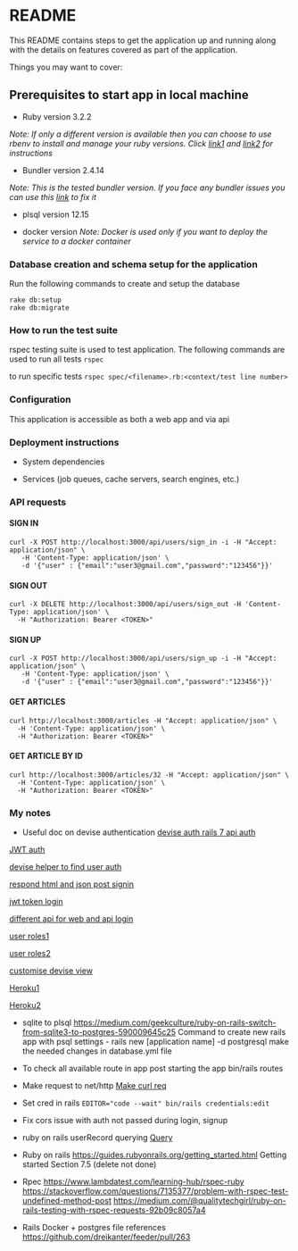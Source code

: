 # README

This README contains steps to get the application up and running along with the details on features covered as part of the application.

Things you may want to cover:

## Prerequisites to start app in local machine
- Ruby version 3.2.2

_Note: If only a different version is available then you can choose to use rbenv to install and manage your ruby versions. Click [link1](https://andyatkinson.com/blog/2019/08/01/using-rbenv-multiple-ruby-versions) and [link2](https://stackoverflow.com/a/39238995) for instructions_

- Bundler version 2.4.14

_Note: This is the tested bundler version. If you face any bundler issues you can use this [link](https://bundler.io/blog/2019/05/14/solutions-for-cant-find-gem-bundler-with-executable-bundle.html) to fix it_

- plsql version 12.15

- docker version
_Note: Docker is used only if you want to deploy the service to a docker container_

### Database creation and schema setup for the application
Run the following commands to create and setup the database
```
rake db:setup
rake db:migrate
```

### How to run the test suite
rspec testing suite is used to test application. The following commands are used to run all tests `rspec`

to run specific tests `rspec spec/<filename>.rb:<context/test line number>`

### Configuration
This application is accessible as both a web app and via api

### Deployment instructions

* System dependencies

* Services (job queues, cache servers, search engines, etc.)

### API requests

#### SIGN IN
```
curl -X POST http://localhost:3000/api/users/sign_in -i -H "Accept: application/json" \
   -H 'Content-Type: application/json' \
   -d '{"user" : {"email":"user3@gmail.com","password":"123456"}}'
```

#### SIGN OUT
```
curl -X DELETE http://localhost:3000/api/users/sign_out -H 'Content-Type: application/json' \
  -H "Authorization: Bearer <TOKEN>"
```

#### SIGN UP
```
curl -X POST http://localhost:3000/api/users/sign_up -i -H "Accept: application/json" \
   -H 'Content-Type: application/json' \
   -d '{"user" : {"email":"user3@gmail.com","password":"123456"}}'
```

#### GET ARTICLES
```
curl http://localhost:3000/articles -H "Accept: application/json" \
  -H 'Content-Type: application/json' \
  -H "Authorization: Bearer <TOKEN>"
```

#### GET ARTICLE BY ID
```
curl http://localhost:3000/articles/32 -H "Accept: application/json" \
  -H 'Content-Type: application/json' \
  -H "Authorization: Bearer <TOKEN>"
```

### My notes
- Useful doc on devise authentication
[devise auth rails 7 api auth](https://www.thespian.hr/blog/devise-authentication-for-the-rails-7-api-application)

[JWT auth](https://sdrmike.medium.com/rails-7-api-only-app-with-devise-and-jwt-for-authentication-1397211fb97c)

[devise helper to find user auth](https://stackoverflow.com/questions/3263291/how-can-i-simply-verify-that-a-username-and-password-are-correct-with-devise-and)

[respond html and json post signin](https://stackoverflow.com/questions/32059117/making-devise-respond-to-both-html-and-json)

[jwt token login](https://medium.com/ruby-daily/a-devise-jwt-tutorial-for-authenticating-users-in-ruby-on-rails-ca214898318e)

[different api for web and api login](https://devise-token-auth.gitbook.io/devise-token-auth/faq#can-i-use-this-gem-alongside-standard-devise)

[user roles1](https://www.youtube.com/watch?v=FdCsBwI7raY)

[user roles2](https://stackoverflow.com/questions/58526613/adding-role-selection-to-devise-sign-up-form-when-role-name-needs-to-match-role)

[customise devise view](https://stackoverflow.com/questions/6646845/customizing-devise-views-in-rails)

[Heroku1](https://www.codecademy.com/article/deploy-rails-to-heroku)

[Heroku2]()


- sqlite to plsql
https://medium.com/geekculture/ruby-on-rails-switch-from-sqlite3-to-postgres-590009645c25
Command to create new rails app with psql settings - rails new [application name] -d postgresql
make the needed changes in database.yml file

- To check all available route in app post starting the app
bin/rails routes

- Make request to net/http
[Make curl req](https://stackoverflow.com/questions/56754879/ruby-putting-token-key-in-requests)

- Set cred in rails
```EDITOR="code --wait" bin/rails credentials:edit```

- Fix cors issue with auth not passed during login, signup

- ruby on rails userRecord querying
[Query](https://api.rubyonrails.org/v7.0.6/classes/ActiveRecord/FinderMethods.html#method-i-find)

- Ruby on rails https://guides.rubyonrails.org/getting_started.html
Getting started Section 7.5 (delete not done)

- Rpec https://www.lambdatest.com/learning-hub/rspec-ruby
https://stackoverflow.com/questions/7135377/problem-with-rspec-test-undefined-method-post
https://medium.com/@qualitytechgirl/ruby-on-rails-testing-with-rspec-requests-92b09c8057a4


- Rails Docker + postgres file references
https://github.com/dreikanter/feeder/pull/263